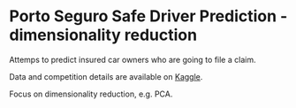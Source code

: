 # Porto Seguro Safe Driver Prediction - dimensionality reduction

Attemps to predict insured car owners who are going to file a claim.

Data and competition details are available on [Kaggle](https://www.kaggle.com/competitions/porto-seguro-safe-driver-prediction).

Focus on dimensionality reduction, e.g. PCA.
